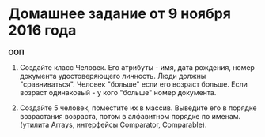 ﻿# Домашнее задание от 9 ноября 2016 года

**ООП**

1. Создайте класс Человек. Его атрибуты - имя, дата рождения, номер документа удостоверяющего личность. Люди должны "сравниваться". Человек "больше" если его возраст больше. Если возраст одинаковый - у кого "больше" номер документа.

2. Создайте 5 человек, поместите их в массив. Выведите его в порядке возрастания возраста, потом в алфавитном порядке по именам. (утилита Arrays, интерфейсы Comparator, Comparable).